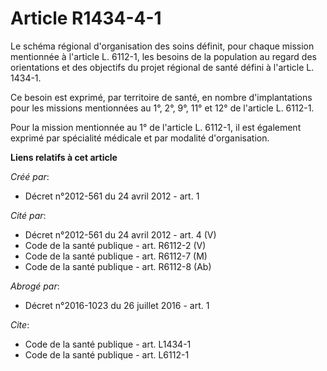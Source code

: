 # Article R1434-4-1

Le schéma régional d'organisation des soins définit, pour chaque mission mentionnée à l'article L. 6112-1, les besoins de la
population au regard des orientations et des objectifs du projet régional de santé défini à l'article L. 1434-1. 

Ce besoin est exprimé, par territoire de santé, en nombre d'implantations pour les missions mentionnées au 1°, 2°, 9°, 11° et
12° de l'article L. 6112-1. 

Pour la mission mentionnée au 1° de l'article L. 6112-1, il est également exprimé par spécialité médicale et par modalité
d'organisation.

**Liens relatifs à cet article**

_Créé par_:

  - Décret n°2012-561 du 24 avril 2012 - art. 1

_Cité par_:

  - Décret n°2012-561 du 24 avril 2012 - art. 4 (V)
  - Code de la santé publique - art. R6112-2 (V)
  - Code de la santé publique - art. R6112-7 (M)
  - Code de la santé publique - art. R6112-8 (Ab)

_Abrogé par_:

  - Décret n°2016-1023 du 26 juillet 2016 - art. 1

_Cite_:

  - Code de la santé publique - art. L1434-1
  - Code de la santé publique - art. L6112-1
